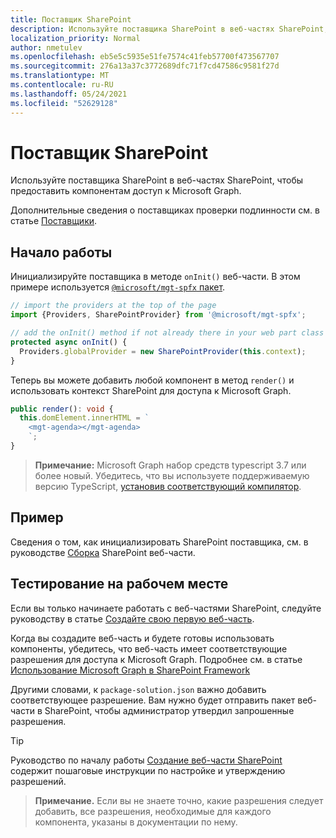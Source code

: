 ```yaml
---
title: Поставщик SharePoint
description: Используйте поставщика SharePoint в веб-частях SharePoint, чтобы предоставить компонентам доступ к Microsoft Graph.
localization_priority: Normal
author: nmetulev
ms.openlocfilehash: eb5e5c5935e51fe7574c41feb57700f473567707
ms.sourcegitcommit: 276a13a37c3772689dfc71f7cd47586c9581f27d
ms.translationtype: MT
ms.contentlocale: ru-RU
ms.lasthandoff: 05/24/2021
ms.locfileid: "52629128"
---
```

# <a name="sharepoint-provider"></a>Поставщик SharePoint

Используйте поставщика SharePoint в веб-частях SharePoint, чтобы предоставить компонентам доступ к Microsoft Graph.

Дополнительные сведения о поставщиках проверки подлинности см. в статье [Поставщики](./providers.md).

## <a name="get-started"></a>Начало работы

Инициализируйте поставщика в методе `onInit()` веб-части. В этом примере используется [ `@microsoft/mgt-spfx` пакет](../get-started/mgt-spfx.md).

```ts
// import the providers at the top of the page
import {Providers, SharePointProvider} from '@microsoft/mgt-spfx';

// add the onInit() method if not already there in your web part class
protected async onInit() {
  Providers.globalProvider = new SharePointProvider(this.context);
}
```

Теперь вы можете добавить любой компонент в метод `render()` и использовать контекст SharePoint для доступа к Microsoft Graph.

```ts
public render(): void {
  this.domElement.innerHTML = `
    <mgt-agenda></mgt-agenda>
    `;
}
```

>**Примечание:** Microsoft Graph набор средств typescript 3.7 или более новый. Убедитесь, что вы используете поддерживаемую версию TypeScript, [установив соответствующий компилятор](https://github.com/SharePoint/sp-dev-docs/wiki/SharePoint-Framework-v1.8-release-notes#support-for-typescript-27-29-and-3x).

## <a name="sample"></a>Пример

Сведения о том, как инициализировать SharePoint поставщика, см. в руководстве [Сборка](../get-started/build-a-sharepoint-web-part.md) SharePoint веб-части.

## <a name="test-in-the-workbench"></a>Тестирование на рабочем месте

Если вы только начинаете работать с веб-частями SharePoint, следуйте руководству в статье [Создайте свою первую веб-часть](/sharepoint/dev/spfx/web-parts/get-started/build-a-hello-world-web-part).

Когда вы создадите веб-часть и будете готовы использовать компоненты, убедитесь, что веб-часть имеет соответствующие разрешения для доступа к Microsoft Graph. Подробнее см. в статье [Использование Microsoft Graph в SharePoint Framework](/sharepoint/dev/spfx/use-aad-tutorial)

Другими словами, к `package-solution.json` важно добавить соответствующее разрешение. Вам нужно будет отправить пакет веб-части в SharePoint, чтобы администратор утвердил запрошенные разрешения.

>[!TIP]
>Руководство по началу работы [Создание веб-части SharePoint](../get-started/build-a-sharepoint-web-part.md#configure-permissions) содержит пошаговые инструкции по настройке и утверждению разрешений.

>**Примечание.** Если вы не знаете точно, какие разрешения следует добавить, все разрешения, необходимые для каждого компонента, указаны в документации по нему.